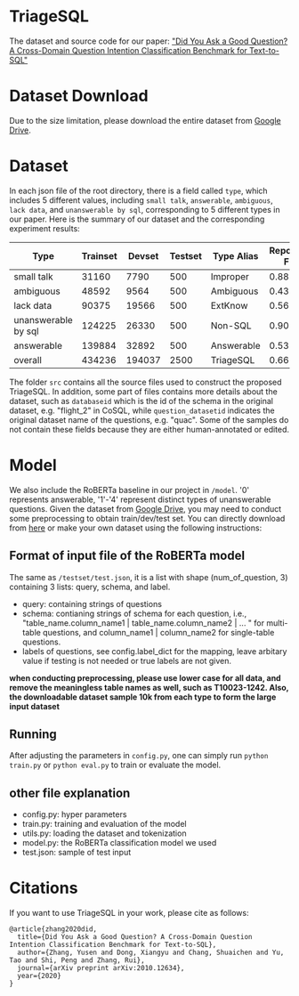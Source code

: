 # TriageSQL
The dataset and source code for our paper: ["Did You Ask a Good Question? A Cross-Domain Question Intention Classification Benchmark for Text-to-SQL"](https://arxiv.org/abs/2010.12634)

# Dataset Download
Due to the size limitation, please download the entire dataset from [Google Drive](https://drive.google.com/file/d/1w55CaVEuimUlP-jerOCrVHF1iF0FZYKe/view?usp=sharing).

# Dataset
In each json file of the root directory, there is a field called `type`, which includes 5 different values, including `small talk`, `answerable`, `ambiguous`, `lack data`, and `unanswerable by sql`, corresponding to 5 different types in our paper.  Here is the summary of our dataset and the corresponding experiment results:

| Type | Trainset | Devset | Testset | Type Alias | Reported F1 |
| ---- | -------- | ------ | ------- | ---------- | ----------- |
| small talk | 31160 | 7790 | 500 | Improper | 0.88 |
| ambiguous | 48592 | 9564 | 500 | Ambiguous | 0.43 |
| lack data | 90375 | 19566 | 500 | ExtKnow | 0.56 |
| unanswerable by sql | 124225 | 26330 | 500 | Non-SQL | 0.90 |
| answerable | 139884 | 32892 | 500 | Answerable | 0.53 |
| overall | 434236 | 194037 | 2500 | TriageSQL | 0.66 |

The folder `src` contains all the source files used to construct the proposed TriageSQL. In addition, some part of files contains more details about the dataset, such as `databaseid` which is the id of the schema in the original dataset, e.g. "flight_2" in CoSQL, while `question_datasetid` indicates the original dataset name of the questions, e.g. "quac". Some of the samples do not contain these fields because they are either human-annotated or edited.

# Model
We also include the RoBERTa baseline in our project in `/model`. '0' represents answerable, '1'-'4' represent distinct types of unanswerable questions. Given the dataset from [Google Drive](https://drive.google.com/file/d/1w55CaVEuimUlP-jerOCrVHF1iF0FZYKe/view?usp=sharing), you may need to conduct some preprocessing to obtain train/dev/test set. You can directly download from [here](https://drive.google.com/file/d/1ol1xFpGuH0BdLw26MvQoeCHLOtTqQ60i/view?usp=sharing) or make your own dataset using the following instructions:

## Format of input file of the RoBERTa model
The same as `/testset/test.json`, it is a list with shape (num_of_question, 3) containing 3 lists: query, schema, and label.
- query: containing strings of questions
- schema: contianing strings of schema for each question, i.e., "table_name.column_name1 | table_name.column_name2 | ... " for multi-table questions, and column_name1 | column_name2 for single-table questions.
- labels of questions, see config.label_dict for the mapping, leave arbitary value if testing is not needed or true labels are not given.

**when conducting preprocessing, please use lower case for all data, and remove the meaningless table names as well, such as T10023-1242. Also, the downloadable dataset sample 10k from each type to form the large input dataset**

## Running
After adjusting the parameters in `config.py`, one can simply run `python train.py` or `python eval.py` to train or evaluate the model.

## other file explanation
- config.py: hyper parameters
- train.py: training and evaluation of the model
- utils.py: loading the dataset and tokenization
- model.py: the RoBERTa classification model we used
- test.json: sample of test input

# Citations 

If you want to use TriageSQL in your work, please cite as follows:
```
@article{zhang2020did,
  title={Did You Ask a Good Question? A Cross-Domain Question Intention Classification Benchmark for Text-to-SQL},
  author={Zhang, Yusen and Dong, Xiangyu and Chang, Shuaichen and Yu, Tao and Shi, Peng and Zhang, Rui},
  journal={arXiv preprint arXiv:2010.12634},
  year={2020}
}
```
